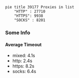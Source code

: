 
```mermaid
pie title 39177 Proxies in list
    "HTTP" : 27710
    "HTTPS": 9938
    "SOCKS" : 8201
```

### Some Info
#### Average Timeout

- mixed: 4.1s
- http: 2.4s
- https: 8.2s
- socks: 6.4s